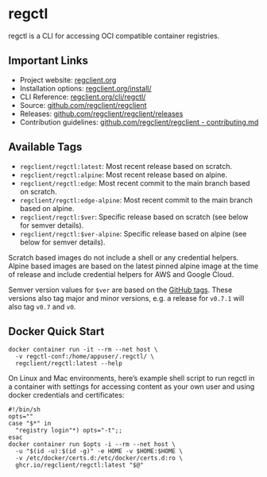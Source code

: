 # regctl

regctl is a CLI for accessing OCI compatible container registries.

## Important Links

- Project website: [regclient.org](https://regclient.org)
- Installation options: [regclient.org/install/](https://regclient.org/install/)
- CLI Reference: [regclient.org/cli/regctl/](https://regclient.org/cli/regctl/)
- Source: [github.com/regclient/regclient](https://github.com/regclient/regclient)
- Releases: [github.com/regclient/regclient/releases](https://github.com/regclient/regclient/releases)
- Contribution guidelines: [github.com/regclient/regclient - contributing.md](https://github.com/regclient/regclient/blob/main/CONTRIBUTING.md)

## Available Tags

- `regclient/regctl:latest`: Most recent release based on scratch.
- `regclient/regctl:alpine`: Most recent release based on alpine.
- `regclient/regctl:edge`: Most recent commit to the main branch based on scratch.
- `regclient/regctl:edge-alpine`: Most recent commit to the main branch based on alpine.
- `regclient/regctl:$ver`: Specific release based on scratch (see below for semver details).
- `regclient/regctl:$ver-alpine`: Specific release based on alpine (see below for semver details).

Scratch based images do not include a shell or any credential helpers.
Alpine based images are based on the latest pinned alpine image at the time of release and include credential helpers for AWS and Google Cloud.

Semver version values for `$ver` are based on the [GitHub tags](https://github.com/regclient/regclient/tags).
These versions also tag major and minor versions, e.g. a release for `v0.7.1` will also tag `v0.7` and `v0`.

## Docker Quick Start

```shell
docker container run -it --rm --net host \
  -v regctl-conf:/home/appuser/.regctl/ \
  regclient/regctl:latest --help
```

On Linux and Mac environments, here’s example shell script to run regctl in a container with settings for accessing content as your own user and using docker credentials and certificates:

```shell
#!/bin/sh
opts=""
case "$*" in
  "registry login"*) opts="-t";;
esac
docker container run $opts -i --rm --net host \
  -u "$(id -u):$(id -g)" -e HOME -v $HOME:$HOME \
  -v /etc/docker/certs.d:/etc/docker/certs.d:ro \
  ghcr.io/regclient/regctl:latest "$@"
```
